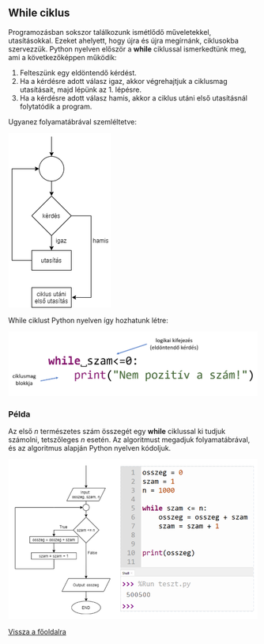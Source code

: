 ## While ciklus

Programozásban sokszor találkozunk ismétlődő műveletekkel, utasításokkal. Ezeket ahelyett, hogy újra és újra megírnánk, ciklusokba szervezzük. Python nyelven először a **while** ciklussal ismerkedtünk meg, ami a következőképpen működik:

1. Felteszünk egy eldöntendő kérdést.
2. Ha a kérdésre adott válasz igaz, akkor végrehajtjuk a ciklusmag utasításait, majd lépünk az 1. lépésre.
3. Ha a kérdésre adott válasz hamis, akkor a ciklus utáni első utasításnál folytatódik a program.

Ugyanez folyamatábrával szemléltetve:

![while ciklus működése](while_ciklus_abra.png "while ciklus működése")

While ciklust Python nyelven így hozhatunk létre:

![while ciklus szintaxis](while_ciklus_szintaxis.png "while ciklus szintaxis")

### Példa

Az első *n* természetes szám összegét egy **while** ciklussal ki tudjuk számolni, tetszőleges *n* esetén. Az algoritmust megadjuk folyamatábrával, és az algoritmus alapján Python nyelven kódoljuk.

![while ciklus példa](while_ciklus_pelda.png "while ciklus példa")

[Vissza a főoldalra](../README.md)